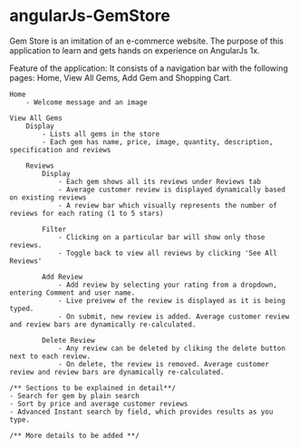 # angularJs-GemStore

Gem Store is an imitation of an e-commerce website.
The purpose of this application to learn and gets hands on experience on AngularJs 1x.

Feature of the application:
	It consists of a navigation bar with the following pages: Home, View All Gems, Add Gem and Shopping Cart.

	Home
		- Welcome message and an image

	View All Gems
		Display
			- Lists all gems in the store
			- Each gem has name, price, image, quantity, description, specification and reviews

		Reviews
			Display
				- Each gem shows all its reviews under Reviews tab
				- Average customer review is displayed dynamically based on existing reviews
				- A review bar which visually represents the number of reviews for each rating (1 to 5 stars)

			Filter
				- Clicking on a particular bar will show only those reviews.
				- Toggle back to view all reviews by clicking 'See All Reviews'

			Add Review
				- Add review by selecting your rating from a dropdown, entering Comment and user name.
				- Live preivew of the review is displayed as it is being typed.
				- On submit, new review is added. Average customer review and review bars are dynamically re-calculated.

			Delete Review
				- Any review can be deleted by cliking the delete button next to each review.
				- On delete, the review is removed. Average customer review and review bars are dynamically re-calculated.

	/** Sections to be explained in detail**/		
	- Search for gem by plain search
	- Sort by price and average customer reviews
	- Advanced Instant search by field, which provides results as you type.

	/** More details to be added **/
